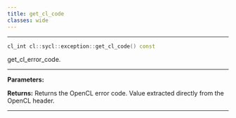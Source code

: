 ```yaml
---
title: get_cl_code
classes: wide
---
```



---

```cpp
cl_int cl::sycl::exception::get_cl_code() const
```


get_cl_error_code. 


---
**Parameters:**

**Returns:** Returns the OpenCL error code. Value extracted directly from the OpenCL header. 

---
